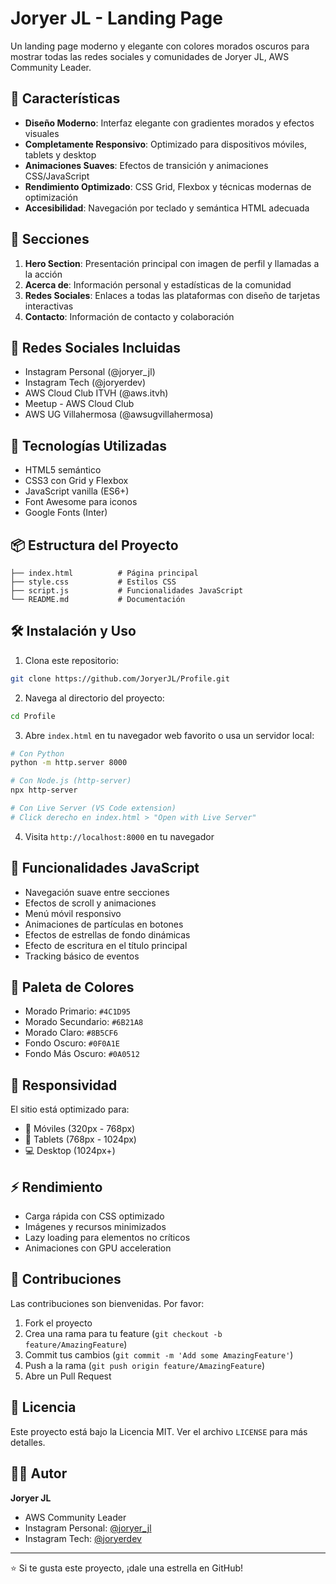 # Joryer JL - Landing Page

Un landing page moderno y elegante con colores morados oscuros para mostrar todas las redes sociales y comunidades de Joryer JL, AWS Community Leader.

## 🎨 Características

- **Diseño Moderno**: Interfaz elegante con gradientes morados y efectos visuales
- **Completamente Responsivo**: Optimizado para dispositivos móviles, tablets y desktop
- **Animaciones Suaves**: Efectos de transición y animaciones CSS/JavaScript
- **Rendimiento Optimizado**: CSS Grid, Flexbox y técnicas modernas de optimización
- **Accesibilidad**: Navegación por teclado y semántica HTML adecuada

## 🌟 Secciones

1. **Hero Section**: Presentación principal con imagen de perfil y llamadas a la acción
2. **Acerca de**: Información personal y estadísticas de la comunidad
3. **Redes Sociales**: Enlaces a todas las plataformas con diseño de tarjetas interactivas
4. **Contacto**: Información de contacto y colaboración

## 📱 Redes Sociales Incluidas

- Instagram Personal (@joryer_jl)
- Instagram Tech (@joryerdev)  
- AWS Cloud Club ITVH (@aws.itvh)
- Meetup - AWS Cloud Club
- AWS UG Villahermosa (@awsugvillahermosa)

## 🚀 Tecnologías Utilizadas

- HTML5 semántico
- CSS3 con Grid y Flexbox
- JavaScript vanilla (ES6+)
- Font Awesome para iconos
- Google Fonts (Inter)

## 📦 Estructura del Proyecto

```
├── index.html          # Página principal
├── style.css           # Estilos CSS
├── script.js           # Funcionalidades JavaScript
└── README.md           # Documentación
```

## 🛠️ Instalación y Uso

1. Clona este repositorio:
```bash
git clone https://github.com/JoryerJL/Profile.git
```

2. Navega al directorio del proyecto:
```bash
cd Profile
```

3. Abre `index.html` en tu navegador web favorito o usa un servidor local:
```bash
# Con Python
python -m http.server 8000

# Con Node.js (http-server)
npx http-server

# Con Live Server (VS Code extension)
# Click derecho en index.html > "Open with Live Server"
```

4. Visita `http://localhost:8000` en tu navegador

## 🎯 Funcionalidades JavaScript

- Navegación suave entre secciones
- Efectos de scroll y animaciones
- Menú móvil responsivo
- Animaciones de partículas en botones
- Efectos de estrellas de fondo dinámicas
- Efecto de escritura en el título principal
- Tracking básico de eventos

## 🎨 Paleta de Colores

- Morado Primario: `#4C1D95`
- Morado Secundario: `#6B21A8` 
- Morado Claro: `#8B5CF6`
- Fondo Oscuro: `#0F0A1E`
- Fondo Más Oscuro: `#0A0512`

## 📱 Responsividad

El sitio está optimizado para:
- 📱 Móviles (320px - 768px)
- 📱 Tablets (768px - 1024px)  
- 💻 Desktop (1024px+)

## ⚡ Rendimiento

- Carga rápida con CSS optimizado
- Imágenes y recursos minimizados
- Lazy loading para elementos no críticos
- Animaciones con GPU acceleration

## 🤝 Contribuciones

Las contribuciones son bienvenidas. Por favor:

1. Fork el proyecto
2. Crea una rama para tu feature (`git checkout -b feature/AmazingFeature`)
3. Commit tus cambios (`git commit -m 'Add some AmazingFeature'`)
4. Push a la rama (`git push origin feature/AmazingFeature`)
5. Abre un Pull Request

## 📄 Licencia

Este proyecto está bajo la Licencia MIT. Ver el archivo `LICENSE` para más detalles.

## 👨‍💻 Autor

**Joryer JL**
- AWS Community Leader
- Instagram Personal: [@joryer_jl](https://www.instagram.com/joryer_jl)
- Instagram Tech: [@joryerdev](https://www.instagram.com/joryerdev)

---

⭐ Si te gusta este proyecto, ¡dale una estrella en GitHub!
